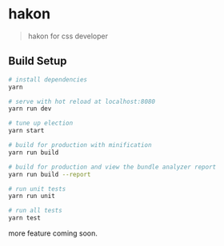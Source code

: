 # hakon

> hakon for css developer

## Build Setup

``` bash
# install dependencies
yarn

# serve with hot reload at localhost:8080
yarn run dev

# tune up election
yarn start

# build for production with minification
yarn run build

# build for production and view the bundle analyzer report
yarn run build --report

# run unit tests
yarn run unit

# run all tests
yarn test
```

more feature coming soon.